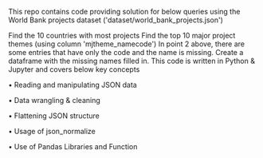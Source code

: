 This repo contains code providing solution for below queries using the World Bank projects dataset ('dataset/world_bank_projects.json')

Find the 10 countries with most projects
Find the top 10 major project themes (using column 'mjtheme_namecode')
In point 2 above, there are some entries that have only the code and the name is missing. Create a dataframe with the missing names filled in.
This code is written in Python & Jupyter and covers below key concepts

•	Reading and manipulating JSON data

•	Data wrangling & cleaning

•	Flattening JSON structure

•	Usage of json_normalize

•	Use of Pandas Libraries and Function
